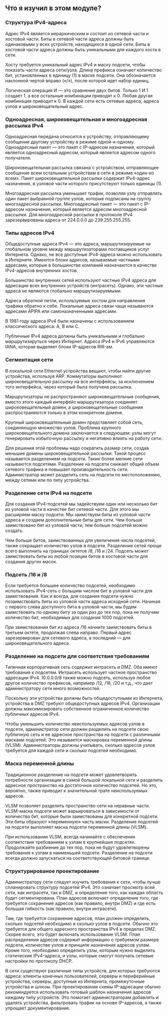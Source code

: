 <!-- verified: agorbachev 03.05.2022 -->

<!-- 11.10.3 -->
##  Что я изучил в этом модуле?

### Структура IPv4-адреса

Адрес IPv4 является иерархическим и состоит из сетевой части и  хостовой части.  Биты в сетевой части адреса должны быть одинаковыми у всех устройств, находящихся в одной сети. Биты в хостовой части адреса должны быть уникальными для каждого хоста в сети. 

Хосту требуется уникальный адрес IPv4 и маску подсети, чтобы показать части адреса сети/узла. Длина префикса означает количество бит, установленных в единицу (1) в маске подсети. Она обозначается наклонной чертой вправо («/»), после которой идет набор единиц. 

Логическая операция И — это сравнение двух битов. Только 1 И 1 создает 1, а все остальные комбинации приводят к 0. Любая другая комбинация приводит к 0. В каждой сети есть сетевые адреса, адреса узлов и широковещательный адрес.

### Одноадресная, широковещательная и многоадресная рассылка IPv4

Одноадресная передача относится к устройству, отправляющему сообщение другому устройству в режиме одной-к-одному. Одноадресный пакет — это пакет с IP-адресом назначения, который является одноадресный адресом, который является адресом одного получателя. 

Широковещательная рассылка связана с устройством, отправляющее сообщение всем остальным устройствам в сети в режиме «один-ко всем». Пакет широковещательной рассылки содержит IPv4-адрес назначения, в узловой части которого присутствуют только единицы (1). 

Многоадресная рассылка уменьшает трафик, позволяя узлу отправлять один пакет выбранной группе узлов, которые подписаны на группу многоадресной рассылки. Многоадресный пакет — это пакет с IP-адресом назначения, который является адресом многоадресной рассылки. Для многоадресной рассылки в протоколе IPv4 зарезервированы адреса от 224.0.0.0 до 239.255.255.255.

### Типы адресов IPv4

Общедоступные адреса IPv4 ― это адреса, маршрутизируемые на глобальном уровне между маршрутизаторами поставщиков услуг Интернета. Однако, не все доступные IPv4-адреса можно использовать в Интернете. Имеются блоки адресов, называемые частными адресами, которые в большинстве компаний назначаются в качестве IPv4-адресов внутренних хостов. 

Большинство внутренних сетей используют частные IPv4 адреса для адресации всех внутренних устройств (интрасеть). Однако, эти частные адреса не являются глобально маршрутизируемыми. 

Адреса обратной петли, используемые хостом для направления трафика обратно к себе. Локальные адреса связи чаще называются адресами APIPA или самоназначенными адресами. 

В 1981 году адреса IPv4 были назначены с использованием классического адреса: A, B или C. 

Публичные IPv4 адреса должны быть уникальными и глобально маршрутизируться через Интернет. Адреса IPv4 и IPv6 управляются IANA, которая выделяет блоки IP-адресов RIR-ам.

### Сегментация сети

В локальной сети Ethernet устройства вещают, чтобы найти другие устройства, используя ARP. Коммутаторы выполняют широковещательную рассылку на все интерфейсы, за исключением того интерфейса, через который была получена рассылка. 

Маршрутизаторы не распространяют широковещательные сообщения, вместо этого каждый интерфейс маршрутизатора соединяет широковещательный домен, а широковещательные сообщения распространяются только в этом конкретном домене. 

Крупный широковещательный домен представляет собой сеть, соединяющую множество узлов. Проблема крупного широковещательного домена заключается в следующем: узлы могут генерировать избыточную рассылку и негативно влиять на работу сети. 

Для решения этой проблемы надо сократить размер сети, создав меньшие домены широковещательной рассылки. Такой процесс называется разделением на подсети. Такие более мелкие сети называются подсетями. Разделение на подсети снижает общий объем сетевого трафика и повышает производительность сети. Администратор может разделить сеть на подсети по местоположению, между сетями или по типу устройства.

### Разделение сети IPv4 на подсети

Для создания IPv4-подсетей мы задействуем один или несколько бит из узловой части в качестве бит сетевой части. Для этого мы расширяем маску подсети. Мы заимствуем биты из узловой части адреса и создаем дополнительные биты для сети. Чем больше заимствовано бит из узловой части, тем больше подсетей можно создать. 

Чем больше битов, заимствованных для увеличения числа подсетей, также сокращает количество узлов в подсети. Разделение сетей проще всего выполнить на границах октетов /8, /16 и /24. Подсеть может заимствовать биты из любой позиции битов в хостовой части для создания других масок.

### Подсеть /16 и /8

Если требуется большее количество подсетей, необходимо использовать IPv4-сеть с большим числом бит в узловой части для заимствования. Как и всегда, для создания подсети нужно позаимствовать биты из узловой части адреса исходной сети. Начиная с первого слева доступного бита в узловой части, мы будем заимствовать по одному биту за один раз до тех пор, пока не получим количество бит, необходимых для создания 1000 подсетей. 

При заимствовании бит из адреса /16 начните заимствовать биты в третьем октете, продолжая слева направо. Первый адрес зарезервирован для сетевого адреса, а последний — для широковещательного адреса.

### Разделение на подсети для соответствия требованиям

Типичная корпоративная сеть содержит интрасеть и DMZ. Оба имеют требования к подсетям. Интрасеть использует частное пространство адресации IPv4. 10.0.0.0/8 также можно подсеть, используя любое другое количество префиксов, например /12, /18, /20 и т.д., что дает администратору сети много возможностей. 

Поскольку эти устройства должны быть общедоступными из Интернета, устройства в DMZ требуют общедоступных адресов IPv4. Организации должны максимизировать собственное ограниченное количество публичных адресов IPv4. 

Чтобы уменьшить количество неиспользуемых адресов узлов в подсети, администратор сети должен разделить на подсети  свою публичную сеть и ее адресное пространства на подсети с различными масками подсетей. Это называется маскировка переменной длины  (VLSM). Администраторы должны учитывать, сколько адресов узлов требуется для каждой сети и сколько подсетей необходимо.

### Маска переменной длины

Традиционное разделение на подсети может удовлетворить потребности организации в самой большой локальной сети и разделить адресное пространство на достаточное количество подсетей. Но это, вероятно, также приводит к значительной трате неиспользуемых адресов. 

VLSM позволяет разделить пространство сети на неравные части. VLSM-маска подсети может варьироваться в зависимости от количества бит, которые были заимствованы для конкретной подсети. Эти биты образуют «переменную» часть маски. Разделение подсетей на подсети выполняет маска подсети переменной длины (VLSM). 

При использовании VLSM, всегда начинайте с обеспечения соответствия требованиям к узлам в крупнейших подсетях. Продолжайте разбиение до тех пор, пока не будут удовлетворены требования к узлам в наименьшей подсети. Разделение на подсети всегда должно запускаться на соответствующей битовой границе.

### Структурированое проектирование

Администратору сети следует изучить требования к сети, чтобы лучше спланировать структуру  подсетей IPv4. Это означает просмотр всей сети, как интрасети, так и DMZ, и определение того, как каждая область будет сегментирована. План адресов включает определение того, где требуется сохранение адресов (как правило, внутри DMZ) и где есть большая гибкость (как правило, внутри интрасети). 

Там, где требуется сохранение адресов, план должен определить, сколько подсетей необходимо и сколько узлов в подсети. Обычно это требуется для общего адресного пространства IPv4 в пределах DMZ. Скорее всего, это будет включать использование VLSM. План распределения адресов содержит информацию о требуемом размере подсети, количестве узлов и принципе назначения адресов узлам. Кроме того, необходимо определить узлы, которым нужно выделить статические IPv4-адреса, и узлы, которые смогут получать сетевые настройки по протоколу DHCP. 

В сети существуют различные типы устройств, для которых требуются адреса: клиенты конечных пользователей, серверы и периферийные устройства, серверы, доступные из Интернета, промежуточные устройства и шлюзы. При проектировании схемы IP-адресации обычно рекомендуется использовать готовый шаблон назначения адресов каждому типу устройств. Это помогает администраторам добавлять и удалять устройства, фильтровать трафик на основе IP-адресов, а также упрощает документирование.

<!-- 11.10.4 -->
<!-- quiz -->

